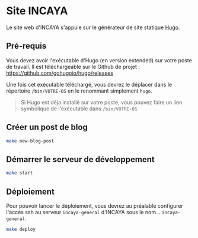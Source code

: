 # Site INCAYA

Le site web d'INCAYA s'appuie sur le générateur de site statique [Hugo](https://gohugo.io/documentation/).

## Pré-requis

Vous devez avoir l'exécutable d'Hugo (en version extended) sur votre poste de travail.
Il est téléchargeable sur le Github de projet : https://github.com/gohugoio/hugo/releases

Une fois cet exécutable téléchargé, vous devrez le déplacer dans le répertoire `/bin/VOTRE-OS` en le renommant simplement `hugo`.

> Si Hugo est déja installé sur votre poste, vous pouvez faire un lien symbolique de l'exécutable dans `/bin/VOTRE-OS`

## Créer un post de blog

```bash
make new-blog-post
```

## Démarrer le serveur de développement

```bash
make start
```

## Déploiement

Pour pouvoir lancer le déploiement, vous devrez au préalable configurer l'accés ssh au serveur `incaya-general` d'INCAYA sous le nom... `incaya-general`.

```bash
make deploy
```
